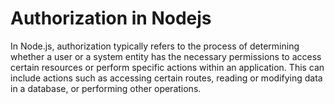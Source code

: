 # Authorization in Nodejs

In Node.js, authorization typically refers to the process of determining whether a user or a system entity has the necessary permissions to access certain resources or perform specific actions within an application. This can include actions such as accessing certain routes, reading or modifying data in a database, or performing other operations.
